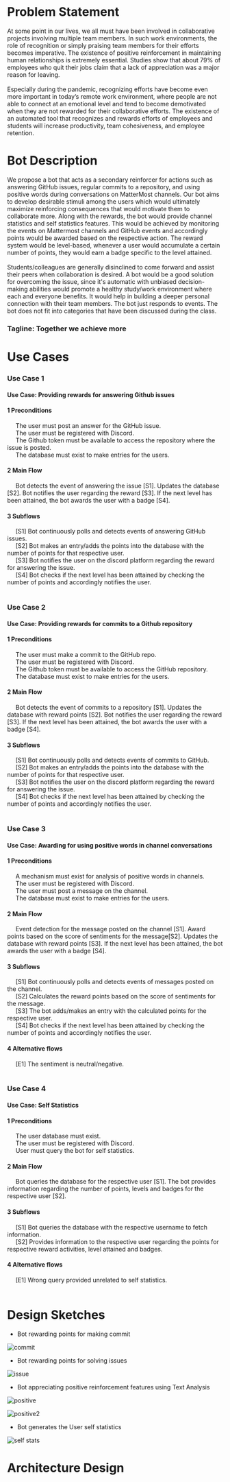 # Problem Statement

At some point in our lives, we all must have been involved in collaborative projects involving multiple team members. In such work environments, the role of recognition or simply praising team members for their efforts becomes imperative. The existence of positive reinforcement in maintaining human relationships is extremely essential.  Studies show that about 79% of employees who quit their jobs claim that a lack of appreciation was a major reason for leaving. 
<br><br> Especially during the pandemic, recognizing efforts have become even more important in today’s remote work environment, where people are not able to connect at an emotional level and tend to become demotivated when they are not rewarded for their collaborative efforts. The existence of an automated tool that recognizes and rewards efforts of employees and students will increase productivity, team cohesiveness, and employee retention.

# Bot Description

We propose a bot that acts as a secondary reinforcer for actions such as answering GitHub issues, regular commits to a repository, and using positive words during conversations on MatterMost channels. Our bot aims to develop desirable stimuli among the users which would ultimately maximize reinforcing consequences that would motivate them to collaborate more. Along with the rewards, the bot would provide channel statistics and self statistics features. This would be achieved by monitoring the events on Mattermost channels and GitHub events and accordingly points would be awarded based on the respective action. The reward system would be level-based, whenever a user would accumulate a certain number of points, they would earn a badge specific to the level attained.
<br><br> Students/colleagues are generally disinclined to come forward and assist their peers when collaboration is desired. A bot would be a good solution for overcoming the issue, since it's automatic with unbiased decision-making abilities would promote a healthy study/work environment where each and everyone benefits. It would help in building a deeper personal connection with their team members. The bot just responds to events. The bot does not fit into categories that have been discussed during the class.

### Tagline: Together we achieve more

# Use Cases

### Use Case 1
#### Use Case: Providing rewards for answering Github issues<br>
#### 1 Preconditions<br>
   &nbsp;&nbsp;&nbsp;&nbsp; The user must post an answer for the GitHub issue.<br>
   &nbsp;&nbsp;&nbsp;&nbsp; The user must be registered with Discord.<br>
   &nbsp;&nbsp;&nbsp;&nbsp; The Github token must be available to access the repository where the issue is posted.<br>
   &nbsp;&nbsp;&nbsp;&nbsp; The database must exist to make entries for the users.<br>
#### 2 Main Flow<br>
&nbsp;&nbsp;&nbsp;&nbsp; Bot detects the event of answering the issue [S1]. Updates the database [S2]. Bot notifies the user regarding the reward [S3]. If the next level has been attained, the bot awards the user with a badge [S4].<br>
#### 3 Subflows<br>
&nbsp;&nbsp;&nbsp;&nbsp; [S1] Bot continuously polls and detects events of answering GitHub issues.<br>
&nbsp;&nbsp;&nbsp;&nbsp; [S2] Bot makes an entry/adds the points into the database with the number of points for that respective user.<br>
&nbsp;&nbsp;&nbsp;&nbsp; [S3] Bot notifies the user on the discord platform regarding the reward for answering the issue.<br>
&nbsp;&nbsp;&nbsp;&nbsp; [S4] Bot checks if the next level has been attained by checking the number of points and accordingly notifies the user.<br><br>

### Use Case 2
#### Use Case: Providing rewards for commits to a Github repository<br>
#### 1 Preconditions<br>
   &nbsp;&nbsp;&nbsp;&nbsp; The user must make a commit to the GitHub repo.<br>
   &nbsp;&nbsp;&nbsp;&nbsp; The user must be registered with Discord.<br>
   &nbsp;&nbsp;&nbsp;&nbsp; The Github token must be available to access the GitHub repository.<br>
   &nbsp;&nbsp;&nbsp;&nbsp; The database must exist to make entries for the users.<br>
#### 2 Main Flow<br>
&nbsp;&nbsp;&nbsp;&nbsp; Bot detects the event of commits to a repository [S1]. Updates the database with reward points [S2]. Bot notifies the user regarding the reward [S3]. If the next level has been attained, the bot awards the user with a badge [S4].<br>
#### 3 Subflows<br>
&nbsp;&nbsp;&nbsp;&nbsp; [S1] Bot continuously polls and detects events of commits to GitHub.<br>
&nbsp;&nbsp;&nbsp;&nbsp; [S2] Bot makes an entry/adds the points into the database with the number of points for that respective user.<br>
&nbsp;&nbsp;&nbsp;&nbsp; [S3] Bot notifies the user on the discord platform regarding the reward for answering the issue.<br>
&nbsp;&nbsp;&nbsp;&nbsp; [S4] Bot checks if the next level has been attained by checking the number of points and accordingly notifies the user.<br><br>

### Use Case 3
#### Use Case: Awarding for using positive words in channel conversations<br>
#### 1 Preconditions<br>
   &nbsp;&nbsp;&nbsp;&nbsp; A mechanism must exist for analysis of positive words in channels.<br>
   &nbsp;&nbsp;&nbsp;&nbsp; The user must be registered with Discord.<br>
   &nbsp;&nbsp;&nbsp;&nbsp; The user must post a message on the channel.<br>
   &nbsp;&nbsp;&nbsp;&nbsp; The database must exist to make entries for the users.<br>
#### 2 Main Flow<br>
&nbsp;&nbsp;&nbsp;&nbsp; Event detection for the message posted on the channel [S1]. Award points based on the score of sentiments for the message[S2]. Updates the database with reward points [S3]. If the next level has been attained, the bot awards the user with a badge [S4].<br>
#### 3 Subflows<br>
&nbsp;&nbsp;&nbsp;&nbsp; [S1] Bot continuously polls and detects events of messages posted on the channel.<br>
&nbsp;&nbsp;&nbsp;&nbsp; [S2] Calculates the reward points based on the score of sentiments for the message.<br>
&nbsp;&nbsp;&nbsp;&nbsp; [S3] The bot adds/makes an entry with the calculated points for the respective user.<br>
&nbsp;&nbsp;&nbsp;&nbsp; [S4] Bot checks if the next level has been attained by checking the number of points and accordingly notifies the user.<br>
#### 4 Alternative flows<br>
&nbsp;&nbsp;&nbsp;&nbsp; [E1] The sentiment is neutral/negative.<br><br>

### Use Case 4
#### Use Case: Self Statistics <br>
#### 1 Preconditions<br>
   &nbsp;&nbsp;&nbsp;&nbsp; The user database must exist.<br>
   &nbsp;&nbsp;&nbsp;&nbsp; The user must be registered with Discord.<br>
   &nbsp;&nbsp;&nbsp;&nbsp; User must query the bot for self statistics.<br>
#### 2 Main Flow<br>
&nbsp;&nbsp;&nbsp;&nbsp; Bot queries the database for the respective user [S1]. The bot provides information regarding the number of points, levels and badges for the respective user [S2].<br>
#### 3 Subflows<br>
&nbsp;&nbsp;&nbsp;&nbsp; [S1] Bot queries the database with the respective username to fetch information.<br>
&nbsp;&nbsp;&nbsp;&nbsp; [S2] Provides information to the respective user regarding the points for respective reward activities, level attained and badges.<br>
#### 4 Alternative flows<br>
&nbsp;&nbsp;&nbsp;&nbsp; [E1] Wrong query provided unrelated to self statistics.<br><br>


# Design Sketches

- Bot rewarding points for making commit

![commit](https://media.github.ncsu.edu/user/22719/files/54611231-d6fd-4ff2-bc16-77a4428edf97)

- Bot rewarding points for solving issues

![issue](https://media.github.ncsu.edu/user/22719/files/91ea5cb5-5d88-4e15-95ca-664a3e001eef)

- Bot appreciating positive reinforcement features using Text Analysis

![positive](https://media.github.ncsu.edu/user/22719/files/8eb6cf2d-cf77-4fcf-82d6-6bf7a820c499)

![positive2](https://media.github.ncsu.edu/user/22719/files/592efbcc-d275-41a3-91df-cdae035e2527)

- Bot generates the User self statistics

![self stats](https://media.github.ncsu.edu/user/22719/files/68191fba-bfa2-4082-83b5-94271d6cdcbb)

# Architecture Design
